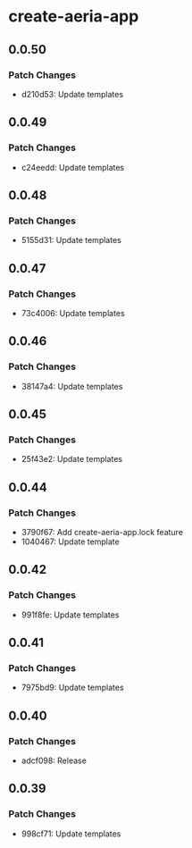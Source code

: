 # create-aeria-app

## 0.0.50

### Patch Changes

- d210d53: Update templates

## 0.0.49

### Patch Changes

- c24eedd: Update templates

## 0.0.48

### Patch Changes

- 5155d31: Update templates

## 0.0.47

### Patch Changes

- 73c4006: Update templates

## 0.0.46

### Patch Changes

- 38147a4: Update templates

## 0.0.45

### Patch Changes

- 25f43e2: Update templates

## 0.0.44

### Patch Changes

- 3790f67: Add create-aeria-app.lock feature
- 1040467: Update template

## 0.0.42

### Patch Changes

- 991f8fe: Update templates

## 0.0.41

### Patch Changes

- 7975bd9: Update templates

## 0.0.40

### Patch Changes

- adcf098: Release

## 0.0.39

### Patch Changes

- 998cf71: Update templates
